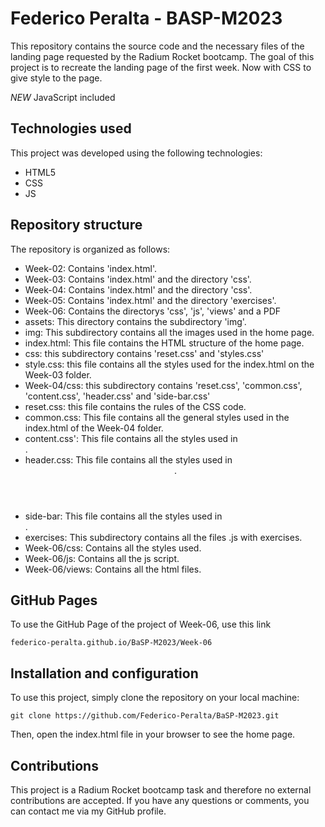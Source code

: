# Federico Peralta - BASP-M2023

This repository contains the source code and the necessary files of the landing page requested by the Radium Rocket bootcamp. The goal of this project is to recreate the landing page of the first week. Now with CSS to give style to the page.

_NEW_ JavaScript included

## Technologies used

This project was developed using the following technologies:

- HTML5
- CSS
- JS

## Repository structure

The repository is organized as follows:

- Week-02: Contains 'index.html'.
- Week-03: Contains 'index.html' and the directory 'css'.
- Week-04: Contains 'index.html' and the directory 'css'.
- Week-05: Contains 'index.html' and the directory 'exercises'.
- Week-06: Contains the directorys 'css', 'js', 'views' and a PDF
- assets: This directory contains the subdirectory 'img'.
- img: This subdirectory contains all the images used in the home page.
- index.html: This file contains the HTML structure of the home page.
- css: this subdirectory contains 'reset.css' and 'styles.css'
- style.css: this file contains all the styles used for the index.html on the Week-03 folder.
- Week-04/css: this subdirectory contains 'reset.css', 'common.css', 'content.css', 'header.css' and 'side-bar.css'
- reset.css: this file contains the rules of the CSS code.
- common.css: This file contains all the general styles used in the index.html of the Week-04 folder.
- content.css': This file contains all the styles used in <main>.
- header.css: This file contains all the styles used in <header>.
- side-bar: This file contains all the styles used in <aside>.
- exercises: This subdirectory contains all the files .js with exercises.
- Week-06/css: Contains all the styles used.
- Week-06/js: Contains all the js script.
- Week-06/views: Contains all the html files.

## GitHub Pages

To use the GitHub Page of the project of Week-06, use this link

```
federico-peralta.github.io/BaSP-M2023/Week-06
```

## Installation and configuration

To use this project, simply clone the repository on your local machine:

```
git clone https://github.com/Federico-Peralta/BaSP-M2023.git
```

Then, open the index.html file in your browser to see the home page.

## Contributions

This project is a Radium Rocket bootcamp task and therefore no external contributions are accepted. If you have any questions or comments, you can contact me via my GitHub profile.
